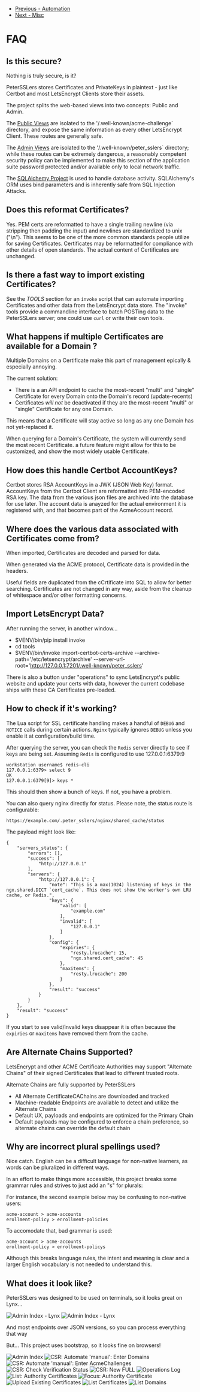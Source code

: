 * [Previous - Automation](https://github.com/aptise/peter_sslers/blob/main/docs/Automation.md)
* [Next - Misc](https://github.com/aptise/peter_sslers/blob/main/docs/Misc.md)

# FAQ

## Is this secure?

Nothing is truly secure, is it?

PeterSSLers stores Certificates and PrivateKeys in plaintext - just like Certbot
and most LetsEncrypt Clients store their assets.

The project splits the web-based views into two concepts: Public and Admin.

The
[Public Views](https://github.com/aptise/peter_sslers/blob/main/peter_sslers/web/views_public)
are isolated to the '/.well-known/acme-challenge` directory, and expose the same
information as every other LetsEncrypt Client. These routes are generally safe.

The
[Admin Views](https://github.com/aptise/peter_sslers/blob/main/peter_sslers/web/views_admin)
are isolated to the '/.well-known/peter_sslers` directory; while these routes can be
extremely dangerous, a reasonably competent security policy can be implemented to
make this section of the application suite password protected and/or available
only to local network traffic.

The [SQLAlchemy Project](https://sqlalchemy.org) is used to handle database activity.
SQLAlchemy's ORM uses bind parameters and is inherently safe from SQL Injection Attacks.


## Does this reformat Certificates?

Yes. PEM certs are reformatted to have a single trailing newline (via stripping
then padding the input) and newlines are standardized to unix ("\n"). This seems
to be one of the more common standards people utilize for saving Certificates.
Certificates may be reformatted for compliance with other details of open standards.
The actual content of Certificates are unchanged.


## Is there a fast way to import existing Certificates?

See the *TOOLS* section for an `invoke` script that can automate importing
Certificates and other data from the LetsEncrypt data store.  The "invoke" tools
provide a commandline interface to batch POSTing data to the PeterSSLers server;
one could use `curl` or write their own tools.


## What happens if multiple Certificates are available for a Domain ?

Multiple Domains on a Certificate make this part of management epically &
especially annoying.

The current solution:

* There is a an API endpoint to cache the most-recent "multi" and "single" Certificate
  for every Domain onto the Domain's record (update-recents)
* Certificates *will not* be deactivated if they are the most-recent "multi" or
  "single" Certificate for any one Domain.

This means that a Certificate will stay active so long as any one Domain has not
yet-replaced it.

When querying for a Domain's Certificate, the system will currently send the most
recent Certificate. a future feature might allow for this to be customized, and show
the most widely usable Certificate.


## How does this handle Certbot AccountKeys?

Certbot stores RSA AccountKeys in a JWK (JSON Web Key) format.  AccountKeys from the
Certbot Client are reformatted into PEM-encoded RSA key.  The data from the various
json files are archived into the database for use later. The account data is anayzed
for the actual environment it is registered with, and that becomes part of the
AcmeAccount record.


## Where does the various data associated with Certificates come from?

When imported, Certificates are decoded and parsed for data.

When generated via the ACME protocol, Certificate data is provided in the headers.

Useful fields are duplicated from the cCrtificate into SQL to allow for better
searching. Certificates are not changed in any way, aside from the cleanup of
whitespace and/or other formatting concerns.


## Import LetsEncrypt Data?

After running the server, in another window...

- $VENV/bin/pip install invoke
- cd tools
- $VENV/bin/invoke import-certbot-certs-archive --archive-path='/etc/letsencrypt/archive' --server-url-root='http://127.0.0.1:7201/.well-known/peter_sslers'


There is also a button under "operations" to sync LetsEncrypt's public website
and update your certs with data, however the current codebase ships with these
CA Certificates pre-loaded.


## How to check if it's working?

The Lua script for SSL certificate handling makes a handful of `DEBUG` and `NOTICE`
calls during certain actions. `Nginx` typically ignores `DEBUG` unless you enable
it at configuration/build time.

After querying the server, you can check the `Redis` server directly to see if
keys are being set. Assuming `Redis` is configured to use 127.0.0.1:6379:9

    workstation username$ redis-cli
    127.0.0.1:6379> select 9
    OK
    127.0.0.1:6379[9]> keys *

This should then show a bunch of keys. If not, you have a problem.

You can also query nginx directly for status. Please note, the status route is
configurable:

    https://example.com/.peter_sslers/nginx/shared_cache/status

The payload might look like:

    {
        "servers_status": {
            "errors": [],
            "success": [
                "http://127.0.0.1"
            ],
            "servers": {
                "http://127.0.0.1": {
                    "note": "This is a max(1024) listening of keys in the ngx.shared.DICT `cert_cache`. This does not show the worker's own LRU cache, or Redis.",
                    "keys": {
                        "valid": [
                            "example.com"
                        ],
                        "invalid": [
                            "127.0.0.1"
                        ]
                    },
                    "config": {
                        "expiries": {
                            "resty.lrucache": 15,
                            "ngx.shared.cert_cache": 45
                        },
                        "maxitems": {
                            "resty.lrucache": 200
                        }
                    },
                    "result": "success"
                }
            }
        },
        "result": "success"
    }

If you start to see valid/invalid keys disappear it is often because the `expiries`
or `maxitems` have removed them from the cache.


## Are Alternate Chains Supported?

LetsEncrypt and other ACME Certificate Authorities may support "Alternate Chains"
of their signed Certificates that lead to different trusted roots.

Alternate Chains are fully supported by PeterSSLers

* All Alternate CertificateCAChains are downloaded and tracked
* Machine-readable Endpoints are available to detect and utilize the Alternate Chains
* Default UX, payloads and endpoints are optimized for the Primary Chain
* Default payloads may be configured to enforce a chain preference, so alternate
  chains can override the default chain


## Why are incorrect plural spellings used?

Nice catch.  English can be a difficult language for non-native learners, as words
can be pluralized in different ways.

In an effort to make things more accessible, this project breaks some grammar rules
and strives to just add an "s" for plurals:

For instance, the second example below may be confusing to non-native users:

    acme-account > acme-accounts
    erollment-policy > enrollment-policies

To accomodate that, bad grammar is used:

    acme-account > acme-accounts
    erollment-policy > enrollment-policys
    
Although this breaks language rules, the intent and meaning is clear and a larger
English vocabulary is not needed to understand this.


## What does it look like?

PeterSSLers was designed to be used on terminals, so it looks great on Lynx...

![Admin Index - Lynx](https://raw.github.com/aptise/peter_sslers/blob/main/docs/images/lynx_01-admin_index.png)
![Admin Index - Lynx](https://raw.github.com/aptise/peter_sslers/blob/main/docs/images/lynx_02-api_docs.png)

And most endpoints over JSON versions, so you can process everything that way

But... This project uses bootstrap, so it looks fine on browsers!

![Admin Index](https://raw.github.com/aptise/peter_sslers/blob/main/docs/images/01-admin_index.png)
![CSR: Automate 'manual': Enter Domains](https://raw.github.com/aptise/peter_sslers/blob/main/docs/images/02-enter_domains.png)
![CSR: Automate 'manual': Enter  AcmeChallenges](https://raw.github.com/aptise/peter_sslers/blob/main/docs/images/03-enter_challenge.png)
![CSR: Check Verification Status](https://raw.github.com/aptise/peter_sslers/blob/main/docs/images/04-view_status.png)
![CSR: New FULL](https://raw.github.com/aptise/peter_sslers/blob/main/docs/images/09-new_csr.png)
![Operations Log](https://raw.github.com/aptise/peter_sslers/blob/main/docs/images/05-operations_log.png)
![List: Authority Certificates](https://raw.github.com/aptise/peter_sslers/blob/main/docs/images/06-certificate_cas.png)
![Focus: Authority Certificate](https://raw.github.com/aptise/peter_sslers/blob/main/docs/images/07-certificate_cas_focus.png)
![Upload Existing Certificates](https://raw.github.com/aptise/peter_sslers/blob/main/docs/images/10-upload_cert.png)
![List Certificates](https://raw.github.com/aptise/peter_sslers/blob/main/docs/images/11-certificates_list.png)
![List Domains](https://raw.github.com/aptise/peter_sslers/blob/main/docs/images/12-domains_list.png)